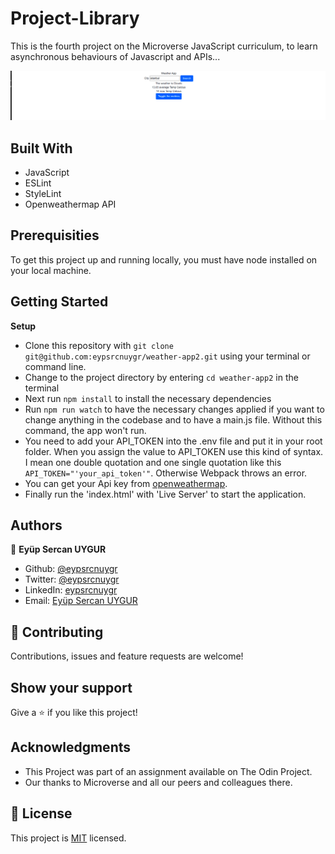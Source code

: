 # Project-Library

This is the fourth project on the Microverse JavaScript curriculum, to learn asynchronous behaviours of Javascript and APIs...

![screenshot](./src/assets/Screenshot1.png)<br>

## Built With

- JavaScript
- ESLint
- StyleLint
- Openweathermap API

## Prerequisities

To get this project up and running locally, you must have node installed on your local machine.

## Getting Started

**Setup**

- Clone this repository with ```git clone git@github.com:eypsrcnuygr/weather-app2.git``` using your terminal or command line.<br>
- Change to the project directory by entering ```cd weather-app2``` in the terminal<br>
- Next run ```npm install``` to install the necessary dependencies<br>
- Run ```npm run watch``` to have the necessary changes applied if you want to change anything in the codebase and to have a main.js file. Without this command, the app won't run.
- You need to add your API_TOKEN into the .env file and put it in your root folder. When you assign the value to API_TOKEN use this kind of syntax. I mean one double quotation and one single quotation like this ```API_TOKEN="'your_api_token'"```. Otherwise Webpack throws an error.
- You can get your Api key from [openweathermap](https://home.openweathermap.org/users/sign_up). 
- Finally run the 'index.html' with 'Live Server' to start the application.<br>

## Authors

👤 **Eyüp Sercan UYGUR**

-   Github: [@eypsrcnuygr](https://github.com/eypsrcnuygr)
-   Twitter: [@eypsrcnuygr](https://twitter.com/eypsrcnuygr)
-   LinkedIn: [eypsrcnuygr](https://www.linkedin.com/in/eypsrcnuygr/)
-   Email: [Eyüp Sercan UYGUR](sercanuygur@gmail.com)


## 🤝 Contributing

Contributions, issues and feature requests are welcome!

## Show your support

Give a ⭐️ if you like this project!

## Acknowledgments

-   This Project was part of an assignment available on The Odin Project.
-   Our thanks to Microverse and all our peers and colleagues there.

## 📝 License

This project is [MIT](https://github.com/git/git-scm.com/blob/master/MIT-LICENSE.txt) licensed.
